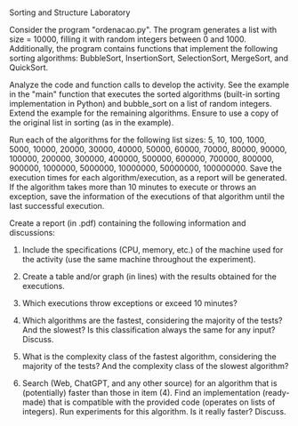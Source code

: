 #
Sorting and Structure Laboratory

Consider the program "ordenacao.py". The program generates a list with size = 10000, filling it with random integers between 0 and 1000. Additionally, the program contains functions that implement the following sorting algorithms: BubbleSort, InsertionSort, SelectionSort, MergeSort, and QuickSort.

Analyze the code and function calls to develop the activity. See the example in the "main" function that executes the sorted algorithms (built-in sorting implementation in Python) and bubble_sort on a list of random integers. Extend the example for the remaining algorithms. Ensure to use a copy of the original list in sorting (as in the example).

Run each of the algorithms for the following list sizes: 5, 10, 100, 1000, 5000, 10000, 20000, 30000, 40000, 50000, 60000, 70000, 80000, 90000, 100000, 200000, 300000, 400000, 500000, 600000, 700000, 800000, 900000, 1000000, 5000000, 10000000, 50000000, 100000000. Save the execution times for each algorithm/execution, as a report will be generated. If the algorithm takes more than 10 minutes to execute or throws an exception, save the information of the executions of that algorithm until the last successful execution.

Create a report (in .pdf) containing the following information and discussions:

1. Include the specifications (CPU, memory, etc.) of the machine used for the activity (use the same machine throughout the experiment).

2. Create a table and/or graph (in lines) with the results obtained for the executions.

3. Which executions throw exceptions or exceed 10 minutes?

4. Which algorithms are the fastest, considering the majority of the tests? And the slowest? Is this classification always the same for any input? Discuss.

5. What is the complexity class of the fastest algorithm, considering the majority of the tests? And the complexity class of the slowest algorithm?

6. Search (Web, ChatGPT, and any other source) for an algorithm that is (potentially) faster than those in item (4). Find an implementation (ready-made) that is compatible with the provided code (operates on lists of integers). Run experiments for this algorithm. Is it really faster? Discuss.
